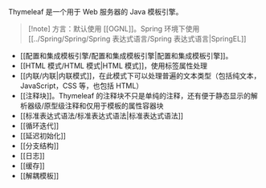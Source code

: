 Thymeleaf 是一个用于 Web 服务器的 Java 模板引擎。

> [!note] 方言：默认使用 [[OGNL]]。Spring 环境下使用 [[../Spring/Spring/Spring 表达式语言/Spring 表达式语言|SpringEL]]

* [[配置和集成模板引擎/配置和集成模板引擎|配置和集成模板引擎]]。
* [[HTML 模式/HTML 模式|HTML 模式]]，使用标签属性处理
* [[内联/内联|内联模式]]，在此模式下可以处理普遍的文本类型（包括纯文本，JavaScript，CSS 等，也包括 HTML）
* [[注释块]]。Thymeleaf 的注释块不只是单纯的注释，还有便于静态显示的解析器级/原型级注释和仅用于模板的属性容器块
* [[标准表达式语法/标准表达式语法|标准表达式语法]]
* [[循环迭代]]
* [[延迟初始化]]
* [[分支结构]]
* [[日志]]
* [[缓存]]
* [[解耦模板]]


‍
